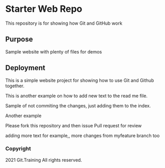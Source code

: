 # Starter Web Repo

This repository is for showing how Git and GitHub work

## Purpose

Sample website with plenty of files for demos

## Deployment

This is a simple website project for showing how to use Git and Github together.

This is another example on how to add new text to the read me file.

Sample of not commiting the changes, just adding them to the index.

Another example

Please fork this repository and then issue Pull request for review

adding more text for example,, more changes from myfeature branch too

### Copyright

2021 Git.Training All rights reserved.